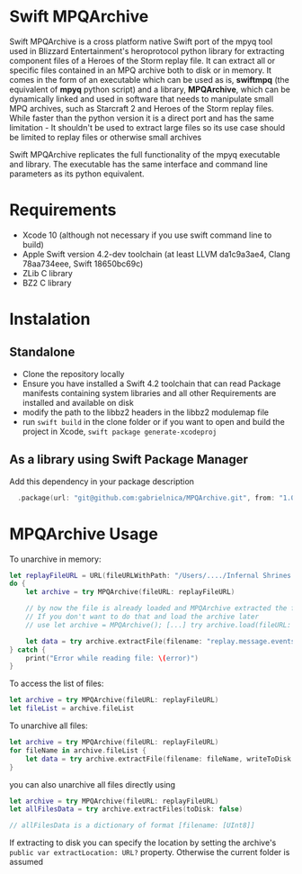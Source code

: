 # Swift MPQArchive

Swift MPQArchive is a cross platform native Swift port of the mpyq tool used in Blizzard Entertainment's
heroprotocol python library for extracting component files of a Heroes of the Storm
replay file. It can extract all or specific files contained in an MPQ archive both to disk or in memory. It comes in the form of an executable which can be used as is,
**swiftmpq** (the equivalent of **mpyq** python script) and a library, **MPQArchive**, which can be dynamically linked and used in software that needs to manipulate small MPQ archives, such as Starcraft 2 and Heroes of the Storm replay files. While faster than the python version it is a direct port and has
the same limitation - It shouldn't be used to extract large files so its use case should be limited to replay
files or otherwise small archives

Swift MPQArchive replicates the full functionality of the mpyq executable and library. The executable has the same interface and command line parameters as its python equivalent.

# Requirements

* Xcode 10 (although not necessary if you use swift command line to build)
* Apple Swift version 4.2-dev toolchain (at least LLVM da1c9a3ae4, Clang 78aa734eee, Swift 18650bc69c)
* ZLib C library
* BZ2 C library

# Instalation

## Standalone

* Clone the repository locally
* Ensure you have installed a Swift 4.2 toolchain that can read Package manifests containing system libraries and all other Requirements are installed and available on disk
* modify the path to the libbz2 headers in the libbz2 modulemap file
* run `swift build` in the clone folder or if you want to open and build the project in Xcode, `swift package generate-xcodeproj`

## As a library using Swift Package Manager

Add this dependency in your package description

```swift
  .package(url: "git@github.com:gabrielnica/MPQArchive.git", from: "1.0.0")
```



# MPQArchive Usage

To unarchive in memory:

```swift
let replayFileURL = URL(fileURLWithPath: "/Users/..../Infernal Shrines (60).StormReplay")
do {
    let archive = try MPQArchive(fileURL: replayFileURL)

    // by now the file is already loaded and MPQArchive extracted the file list.
    // If you don't want to do that and load the archive later
    // use let archive = MPQArchive(); [...] try archive.load(fileURL: replayFileURL)

    let data = try archive.extractFile(filename: "replay.message.events", writeToDisk: false)
} catch {
    print("Error while reading file: \(error)")
}
```

To access the list of files:

```swift
let archive = try MPQArchive(fileURL: replayFileURL)
let fileList = archive.fileList
```

To unarchive all files:

```swift
let archive = try MPQArchive(fileURL: replayFileURL)
for fileName in archive.fileList {
    let data = try archive.extractFile(filename: fileName, writeToDisk: false)
}

```

you can also unarchive all files directly using

```Swift
let archive = try MPQArchive(fileURL: replayFileURL)
let allFilesData = try archive.extractFiles(toDisk: false)

// allFilesData is a dictionary of format [filename: [UInt8]]

```

If extracting to disk you can specify the location by setting the archive's `public var extractLocation: URL?` property. Otherwise the current folder is assumed
